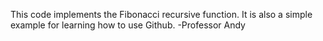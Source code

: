 This code implements the Fibonacci recursive function.
It is also a simple example for learning how to use Github.
-Professor Andy
